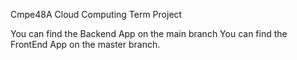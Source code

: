 Cmpe48A Cloud Computing Term Project

You can find the Backend App on the main branch
You can find the FrontEnd App on the master branch.
